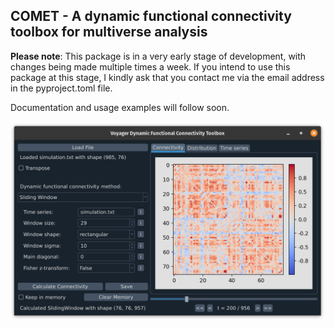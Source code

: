 ## COMET - A dynamic functional connectivity toolbox for multiverse analysis

**Please note**: This package is in a very early stage of development, with changes being made multiple times a week. If you intend to use this package at this stage, I kindly ask that you contact me via the email address in the pyproject.toml file.

Documentation and usage examples will follow soon.

![GUI](docs/gui.png)
